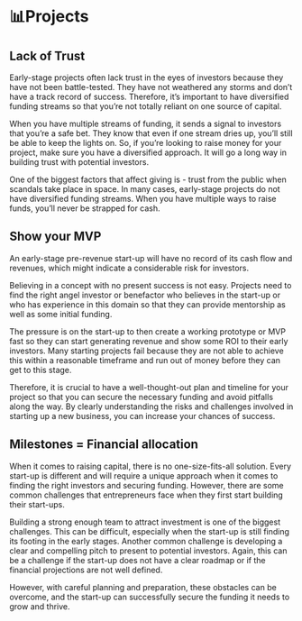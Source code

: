# 📊Projects

## Lack of Trust

Early-stage projects often lack trust in the eyes of investors because they have not been battle-tested. They have not weathered any storms and don’t have a track record of success. Therefore, it’s important to have diversified funding streams so that you’re not totally reliant on one source of capital. 

When you have multiple streams of funding, it sends a signal to investors that you’re a safe bet. They know that even if one stream dries up, you’ll still be able to keep the lights on. So, if you’re looking to raise money for your project, make sure you have a diversified approach. It will go a long way in building trust with potential investors. 

One of the biggest factors that affect giving is - trust from the public when scandals take place in space. In many cases, early-stage projects do not have diversified funding streams. When you have multiple ways to raise funds, you’ll never be strapped for cash. 

## Show your MVP

An early-stage pre-revenue start-up will have no record of its cash flow and revenues, which might indicate a considerable risk for investors. 

Believing in a concept with no present success is not easy. Projects need to find the right angel investor or benefactor who believes in the start-up or who has experience in this domain so that they can provide mentorship as well as some initial funding. 

The pressure is on the start-up to then create a working prototype or MVP fast so they can start generating revenue and show some ROI to their early investors. Many starting projects fail because they are not able to achieve this within a reasonable timeframe and run out of money before they can get to this stage. 

Therefore, it is crucial to have a well-thought-out plan and timeline for your project so that you can secure the necessary funding and avoid pitfalls along the way. By clearly understanding the risks and challenges involved in starting up a new business, you can increase your chances of success. 

## Milestones =  Financial allocation

When it comes to raising capital, there is no one-size-fits-all solution. Every start-up is different and will require a unique approach when it comes to finding the right investors and securing funding. However, there are some common challenges that entrepreneurs face when they first start building their start-ups. 

Building a strong enough team to attract investment is one of the biggest challenges. This can be difficult, especially when the start-up is still finding its footing in the early stages. Another common challenge is developing a clear and compelling pitch to present to potential investors. Again, this can be a challenge if the start-up does not have a clear roadmap or if the financial projections are not well defined. 

However, with careful planning and preparation, these obstacles can be overcome, and the start-up can successfully secure the funding it needs to grow and thrive. 
